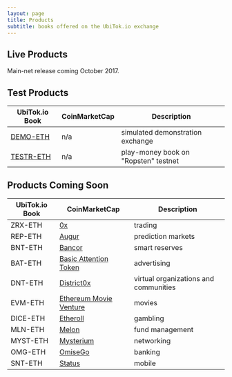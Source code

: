 ```yaml
---
layout: page
title: Products
subtitle: books offered on the UbiTok.io exchange
---
```


## Live Products

Main-net release coming October 2017.

## Test Products

|UbiTok.io Book|CoinMarketCap|Description|
|------|----|----|
|[DEMO-ETH](http://ubitok.io/exchange/DEMO-ETH/)|n/a|simulated demonstration exchange|
|[TESTR-ETH](http://ubitok.io/exchange/TESTR-ETH/)|n/a|play-money book on "Ropsten" testnet|

## Products Coming Soon

|UbiTok.io Book|CoinMarketCap|Description|
|------|----|----|
|ZRX-ETH|[0x](https://coinmarketcap.com/assets/0x/)|trading|
|REP-ETH|[Augur](https://coinmarketcap.com/assets/augur/)|prediction markets|
|BNT-ETH|[Bancor](https://coinmarketcap.com/assets/bancor/)|smart reserves|
|BAT-ETH|[Basic Attention Token](https://coinmarketcap.com/assets/basic-attention-token/)|advertising|
|DNT-ETH|[District0x](https://coinmarketcap.com/assets/district0x/)|virtual organizations and communities|
|EVM-ETH|[Ethereum Movie Venture](https://coinmarketcap.com/assets/ethereum-movie-venture/)|movies|
|DICE-ETH|[Etheroll](https://coinmarketcap.com/assets/etheroll/)|gambling|
|MLN-ETH|[Melon](https://coinmarketcap.com/assets/melon/)|fund management|
|MYST-ETH|[Mysterium](https://coinmarketcap.com/assets/mysterium/)|networking|
|OMG-ETH|[OmiseGo](https://coinmarketcap.com/assets/omisego/)|banking|
|SNT-ETH|[Status](https://coinmarketcap.com/assets/status/)|mobile|

